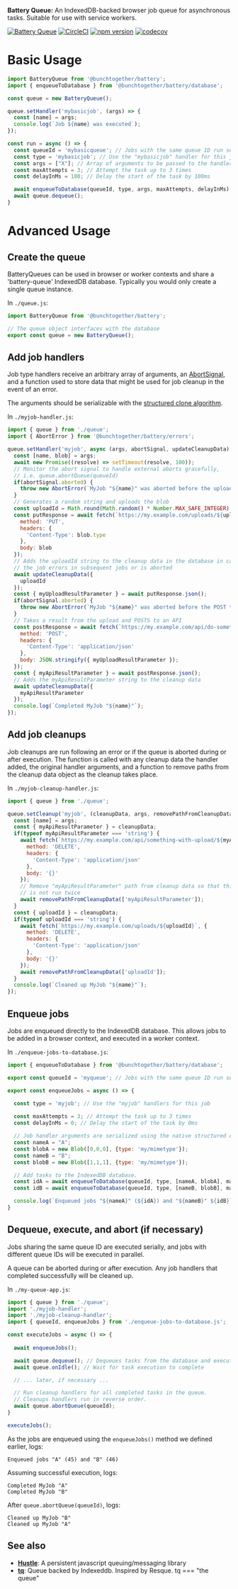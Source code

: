**Battery Queue:** An IndexedDB-backed browser job queue for asynchronous tasks. Suitable for use with service workers.

[![Battery Queue](./badge.svg)](https://github.com/bunchtogether/battery) [![CircleCI](https://circleci.com/gh/bunchtogether/battery.svg?style=shield)](https://circleci.com/gh/bunchtogether/battery) [![npm version](https://badge.fury.io/js/%40bunchtogether%2Fbattery.svg)](http://badge.fury.io/js/%40bunchtogether%2Fbattery) [![codecov](https://codecov.io/gh/bunchtogether/battery/branch/master/graph/badge.svg)](https://codecov.io/gh/bunchtogether/battery)

# Basic Usage

```js
import BatteryQueue from '@bunchtogether/battery';
import { enqueueToDatabase } from '@bunchtogether/battery/database';

const queue = new BatteryQueue();

queue.setHandler('mybasicjob', (args) => {
  const [name] = args;
  console.log(`Job ${name} was executed`);
});

const run = async () => {
  const queueId = 'mybasicqueue'; // Jobs with the same queue ID run serially
  const type = 'mybasicjob'; // Use the "mybasicjob" handler for this job
  const args = ["X"]; // Array of arguments to be passed to the handler
  const maxAttempts = 3; // Attempt the task up to 3 times
  const delayInMs = 100; // Delay the start of the task by 100ms

  await enqueueToDatabase(queueId, type, args, maxAttempts, delayInMs);
  await queue.dequeue();
}
```

# Advanced Usage

## Create the queue

BatteryQueues can be used in browser or worker contexts and share a 'battery-queue' IndexedDB database. Typically you would only create a single queue instance.

In `./queue.js`:

```js
import BatteryQueue from '@bunchtogether/battery';

// The queue object interfaces with the database
export const queue = new BatteryQueue();

```

## Add job handlers

Job type handlers receive an arbitrary array of arguments, an [AbortSignal](https://developer.mozilla.org/en-US/docs/Web/API/AbortSignal), and a function used to store data that might be used for job cleanup in the event of an error.

The arguments should be serializable with the [structured clone algorithm](https://developer.mozilla.org/en-US/docs/Web/API/Web_Workers_API/Structured_clone_algorithm).

In `./myjob-handler.js`:

```js
import { queue } from './queue';
import { AbortError } from '@bunchtogether/battery/errors';

queue.setHandler('myjob', async (args, abortSignal, updateCleanupData) => {
  const [name, blob] = args;
  await new Promise((resolve) => setTimeout(resolve, 100));
  // Monitor the abort signal to handle external aborts gracefully, 
  // i.e. queue.abortQueue(queueId)
  if(abortSignal.aborted) { 
    throw new AbortError(`MyJob "${name}" was aborted before the upload`);
  }
  // Generates a random string and uploads the blob
  const uploadId = Math.round(Math.random() * Number.MAX_SAFE_INTEGER).toString('16');
  const putResponse = await fetch(`https://my.example.com/uploads/${uploadId}`, {
    method: 'PUT',
    headers: { 
      'Content-Type': blob.type 
    },
    body: blob
  });
  // Adds the uploadId string to the cleanup data in the database in case
  // the job errors in subsequent jobs or is aborted
  await updateCleanupData({
    uploadId
  });
  const { myUploadResultParameter } = await putResponse.json();
  if(abortSignal.aborted) { 
    throw new AbortError(`MyJob "${name}" was aborted before the POST to the API`);
  }
  // Takes a result from the upload and POSTS to an API
  const postResponse = await fetch(`https://my.example.com/api/do-something-with-upload`, {
    method: 'POST',
    headers: { 
      'Content-Type': 'application/json'
    },
    body: JSON.stringify({ myUploadResultParameter });
  });
  const { myApiResultParameter } = await postResponse.json();
  // Adds the myApiResultParameter string to the cleanup data
  await updateCleanupData({
    myApiResultParameter
  });
  console.log(`Completed MyJob "${name}"`);
});

````

## Add job cleanups

Job cleanups are run following an error or if the queue is aborted during or after execution. The function is called with any cleanup data the handler added, the original handler arguments, and a function to remove paths from the cleanup data object as the cleanup takes place.

In `./myjob-cleanup-handler.js`:

```js
import { queue } from './queue';

queue.setCleanup('myjob', (cleanupData, args, removePathFromCleanupData) => {
  const [name] = args;
  const { myApiResultParameter } = cleanupData;
  if(typeof myApiResultParameter === 'string') {
    await fetch(`https://my.example.com/api/something-with-upload/${myApiResultParameter}`, {
      method: 'DELETE',
      headers: { 
        'Content-Type': 'application/json'
      },
      body: '{}'
    });
    // Remove "myApiResultParameter" path from cleanup data so that this portion of the cleanup
    // is not run twice
    await removePathFromCleanupData(['myApiResultParameter']);
  }
  const { uploadId } = cleanupData;
  if(typeof uploadId === 'string') {
    await fetch(`https://my.example.com/uploads/${uploadId}`, {
      method: 'DELETE',
      headers: { 
        'Content-Type': 'application/json'
      },
      body: '{}'
    });
    await removePathFromCleanupData(['uploadId']);
  }
  console.log(`Cleaned up MyJob "${name}"`);
});

```

## Enqueue jobs

Jobs are enqueued directly to the IndexedDB database. This allows jobs to be added in a browser context, and executed in a worker context.

In `./enqueue-jobs-to-database.js`:

```js
import { enqueueToDatabase } from '@bunchtogether/battery/database';

export const queueId = 'myqueue'; // Jobs with the same queue ID run serially

export const enqueueJobs = async () => {

  const type = 'myjob'; // Use the "myjob" handlers for this job
  
  const maxAttempts = 3; // Attempt the task up to 3 times
  const delayInMs = 0; // Delay the start of the task by 0ms

  // Job handler arguments are serialized using the native structured clone algorithm.
  const nameA = "A";
  const blobA = new Blob([0,0,0], {type: 'my/mimetype'});
  const nameB = "B";
  const blobB = new Blob([1,1,1], {type: 'my/mimetype'});

  // Add tasks to the IndexedDB database. 
  const idA = await enqueueToDatabase(queueId, type, [nameA, blobA], maxAttempts, delayInMs);
  const idB = await enqueueToDatabase(queueId, type, [nameB, blobB], maxAttempts, delayInMs);

  console.log(`Enqueued jobs "${nameA}" (${idA}) and "${nameB}" ${idB}`);
}
```

## Dequeue, execute, and abort (if necessary)

Jobs sharing the same queue ID are executed serially, and jobs with different queue IDs will be executed in parallel. 

A queue can be aborted during or after execution. Any job handlers that completed successfully will be cleaned up.

In `./my-queue-app.js`:

```js
import { queue } from './queue';
import './myjob-handler';
import './myjob-cleanup-handler';
import { queueId, enqueueJobs } from './enqueue-jobs-to-database.js';

const executeJobs = async () => {
  
  await enqueueJobs();

  await queue.dequeue(); // Dequeues tasks from the database and executes the tasks
  await queue.onIdle(); // Wait for task execution to complete

  // ... later, if necessary ...

  // Run cleanup handlers for all completed tasks in the queue.
  // Cleanups handlers run in reverse order.
  await queue.abortQueue(queueId); 
}

executeJobs();
```
As the jobs are enqueued using the `enqueueJobs()` method we defined earlier, logs:
```
Enqueued jobs "A" (45) and "B" (46)
```
Assuming successful execution, logs:
```
Completed MyJob "A" 
Completed MyJob "B" 
```
After `queue.abortQueue(queueId)`, logs:
```
Cleaned up MyJob "B" 
Cleaned up MyJob "A" 
```

## See also

* [**Hustle**](https://github.com/orthecreedence/hustle): A persistent javascript queuing/messaging library
* [**tq**](https://github.com/bryanmikaelian/tq): Queue backed by Indexeddb. Inspired by Resque. tq === "the queue"

